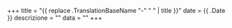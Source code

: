 +++
title = "{{ replace .TranslationBaseName "-" " " | title }}"
date = {{ .Date }}
descrizione = ""
data = ""
+++
